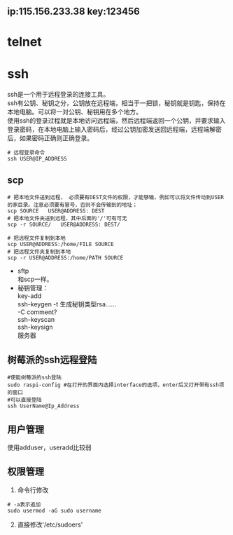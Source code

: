 ## ip:115.156.233.38 key:123456
<!-- MAC Address: 4C:CC:6A:23:AA:6B (Unknown) Nmap scan report for 115.156.233.38 -->
<!-- dell ip 115.156.232.165 -->

# telnet

# ssh
ssh是一个用于远程登录的连接工具。  
ssh有公钥、秘钥之分，公钥放在远程端，相当于一把锁，秘钥就是钥匙，保持在本地电脑。可以将一对公钥、秘钥用在多个地方。    
使用ssh的登录过程就是本地访问远程端，然后远程端返回一个公钥，并要求输入登录密码，在本地电脑上输入密码后，经过公钥加密发送回远程端，远程端解密后，如果密码正确则正确登录。
```shell
# 远程登录命令
ssh USER@IP_ADDRESS  
```
## scp  
```shell
# 把本地文件送到远程， 必须要有DEST文件的权限，才能够输，例如可以将文件传动到USER的家目录。注意必须要有冒号，否则不会传输到的地址；  
scp SOURCE   USER@ADDRESS: DEST 
# 把本地文件夹送到远程，其中后面的'/'可有可无
scp -r SOURCE/   USER@ADDRESS: DEST/

# 把远程文件复制到本地
scp USER@ADDRESS:/home/FILE SOURCE
# 把远程文件夹复制到本地
scp -r USER@ADDRESS:/home/PATH SOURCE
```
- sftp  
    和scp一样。  
- 秘钥管理：  
    key-add  
    ssh-keygen     -t 生成秘钥类型rsa……  
                   -C comment?  
    ssh-keyscan  
    ssh-keysign  
服务器  

## 树莓派的ssh远程登陆
```shell
#使能树莓派的ssh登陆
sudo raspi-config #在打开的界面内选择interface的选项，enter后又打开带有ssh项的窗口
#可以直接登陆
ssh UserName@Ip_Address
```

## 用户管理
使用adduser，useradd比较弱
## 权限管理
1. 命令行修改
```shell
# -a表示追加
sudo usermod -aG sudo username
```
2. 直接修改'/etc/sudoers'